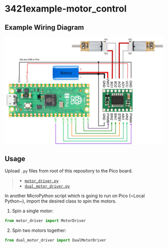 # 3421example-motor_control

## Example Wiring Diagram

![motor_driving](images/pico_tb6612.jpg)

## Usage

Upload `.py` files from root of this repository to the Pico board.
>
> - [`motor_driver.py`](motor_driver.py)
> - [`dual_motor_driver.py`](dual_motor_driver.py)

In another MicroPython script which is going to run on Pico (~Local Python~), import the desired class to spin the motors.

1. Spin a single motor:

```Python
from motor_driver import MotorDriver
```

2. Spin two motors together:

```Python
from dual_motor_driver import DualMotorDriver
```
